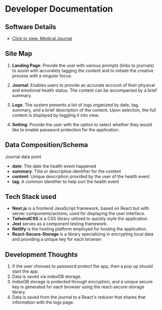 # Developer Documentation

## Software Details
* [Click to view: Medical Journal](https://medicaljournal.netlify.app)


## Site Map
1. **Landing Page**: Provide the user with various prompts (links to journals) to assist with accurately tagging the content and to initiate the creative process with a singular focus.

2. **Journal**: Enables users to provide an accurate account of their physical and emotional health status. The content can be accompanied by a brief summary.

3. **Logs**: The system presents a list of logs organized by date, tag, summary, and a brief description of the content. Upon selection, the full content is displayed by toggling it into view.

4. **Setting**: Provide the user with the option to select whether they would like to enable password protection for the application.

## Data Composition/Schema
Journal data point
- **date**: The date the health event happened
- **summary**: Title or descriptive identifier for the content
- **content**: Unique description provided by the user of the health event.
- **tag**: A common identifier to help sort the health event

## Tech Stack used
- **Next.js** is a frontend JavaScript framework, based on React but with server components/actions, used for displaying the user interface. 
- **TailwindCSS** is a CSS library utilized to quickly style the application. 
- **Jest** serves as a component testing framework. 
- **Netlify** is the hosting platform employed for hosting the application.
- **React-Secure-Storage** is a library specializing in encrypting local data and providing a unique key for each browser.

## Development Thoughts
1. If the user chooses to password protect the app, then a pop up should start the app.
2. Data is saved via indexDB storage.
3. IndexDB storage is protected through encryption, and a unique secure key is generated for each browser using the react-secure-storage library. 
2. Data is saved from the journal to a React's reducer that shares that information with the logs page. 
